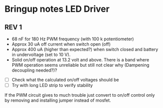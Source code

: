 # Bringup notes LED Driver

## REV 1

* 68 nF for 180 Hz PWM frequency (with 100 k potentiometer)
* Approx 30 uA off current when switch open (off)
* Approx 400 uA (higher than expected?) when switch closed and battery in undervoltage (set to 10 V).
* Solid on/off operation at 13.2 volt and above. There is a band where PWM operation seems unreliable but still not clear why (Dampening decoupling needed?)?

- [ ] Check what the calculated on/off voltages should be
- [ ] Try with long LED strip to verify stability

If the PWM circuit gives to much trouble just convert to on/off control only by removing and installing jumper instead of mosfet.